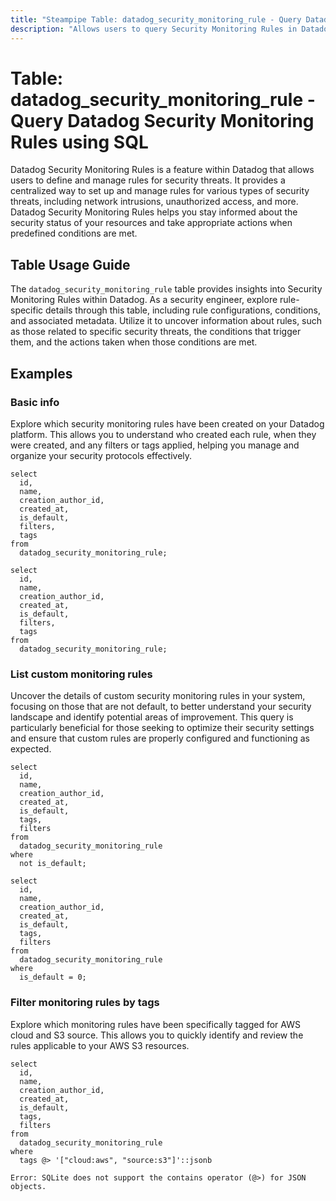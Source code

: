 ```yaml
---
title: "Steampipe Table: datadog_security_monitoring_rule - Query Datadog Security Monitoring Rules using SQL"
description: "Allows users to query Security Monitoring Rules in Datadog, specifically the details and status of each rule, providing insights into security monitoring settings and potential security threats."
---
```


# Table: datadog_security_monitoring_rule - Query Datadog Security Monitoring Rules using SQL

Datadog Security Monitoring Rules is a feature within Datadog that allows users to define and manage rules for security threats. It provides a centralized way to set up and manage rules for various types of security threats, including network intrusions, unauthorized access, and more. Datadog Security Monitoring Rules helps you stay informed about the security status of your resources and take appropriate actions when predefined conditions are met.

## Table Usage Guide

The `datadog_security_monitoring_rule` table provides insights into Security Monitoring Rules within Datadog. As a security engineer, explore rule-specific details through this table, including rule configurations, conditions, and associated metadata. Utilize it to uncover information about rules, such as those related to specific security threats, the conditions that trigger them, and the actions taken when those conditions are met.

## Examples

### Basic info
Explore which security monitoring rules have been created on your Datadog platform. This allows you to understand who created each rule, when they were created, and any filters or tags applied, helping you manage and organize your security protocols effectively.

```sql+postgres
select
  id,
  name,
  creation_author_id,
  created_at,
  is_default,
  filters,
  tags
from
  datadog_security_monitoring_rule;
```

```sql+sqlite
select
  id,
  name,
  creation_author_id,
  created_at,
  is_default,
  filters,
  tags
from
  datadog_security_monitoring_rule;
```

### List custom monitoring rules
Uncover the details of custom security monitoring rules in your system, focusing on those that are not default, to better understand your security landscape and identify potential areas of improvement. This query is particularly beneficial for those seeking to optimize their security settings and ensure that custom rules are properly configured and functioning as expected.

```sql+postgres
select
  id,
  name,
  creation_author_id,
  created_at,
  is_default,
  tags,
  filters
from
  datadog_security_monitoring_rule
where
  not is_default;
```

```sql+sqlite
select
  id,
  name,
  creation_author_id,
  created_at,
  is_default,
  tags,
  filters
from
  datadog_security_monitoring_rule
where
  is_default = 0;
```

### Filter monitoring rules by tags
Explore which monitoring rules have been specifically tagged for AWS cloud and S3 source. This allows you to quickly identify and review the rules applicable to your AWS S3 resources.

```sql+postgres
select
  id,
  name,
  creation_author_id,
  created_at,
  is_default,
  tags,
  filters
from
  datadog_security_monitoring_rule
where
  tags @> '["cloud:aws", "source:s3"]'::jsonb
```

```sql+sqlite
Error: SQLite does not support the contains operator (@>) for JSON objects.
```